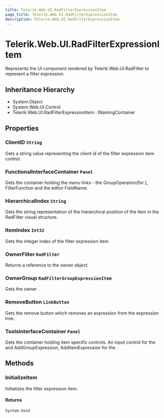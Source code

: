 ```yaml
---
title: Telerik.Web.UI.RadFilterExpressionItem
page_title: Telerik.Web.UI.RadFilterExpressionItem
description: Telerik.Web.UI.RadFilterExpressionItem
---
```


# Telerik.Web.UI.RadFilterExpressionItem

Represents the UI component rendered by Telerik.Web.UI.RadFilter to represent 
            a filter expression.

## Inheritance Hierarchy

* System.Object
* System.Web.UI.Control
* Telerik.Web.UI.RadFilterExpressionItem : INamingContainer

## Properties

###  ClientID `String`

Gets a string value representing the client id of the filter expression item control.

###  FunctionalInterfaceContainer `Panel`

Gets the container holding the menu links - the GroupOperation(for ),
            FilterFunction and the editor FieldName.

###  HierarchicalIndex `String`

Gets the string representation of the hierarchical position of the item in the RadFilter visual structure.

###  ItemIndex `Int32`

Gets the integer index of the filter expression item.

###  OwnerFilter `RadFilter`

Returns a reference to the owner  object.

###  OwnerGroup `RadFilterGroupExpressionItem`

Gets the owner .

###  RemoveButton `LinkButton`

Gets the  remove button which removes an expression from the  expression tree.

###  ToolsInterfaceContainer `Panel`

Gets the container holding item specific controls. An input control for the 
            and AddGroupExpression, AddItemExpression for the .

## Methods

###  InitializeItem

Initializes the filter expression item.

#### Returns

`System.Void` 


